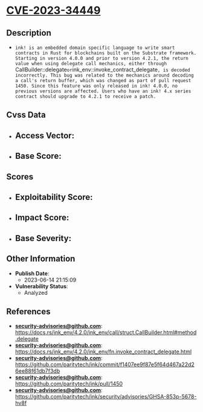 
# [CVE-2023-34449](https://docs.rs/ink_env/4.2.0/ink_env/call/struct.CallBuilder.html#method.delegate)

## Description

- `ink! is an embedded domain specific language to write smart contracts in Rust for blockchains built on the Substrate framework. Starting in version 4.0.0 and prior to version 4.2.1, the return value when using delegate call mechanics, either through `CallBuilder::delegate` or `ink_env::invoke_contract_delegate`, is decoded incorrectly. This bug was related to the mechanics around decoding a call's return buffer, which was changed as part of pull request 1450. Since this feature was only released in ink! 4.0.0, no previous versions are affected. Users who have an ink! 4.x series contract should upgrade to 4.2.1 to receive a patch.`

## Cvss Data

- **Access Vector**:
  - 
- **Base Score**:
  - 

## Scores

- **Exploitability Score**:
  - 
- **Impact Score**:
  - 
- **Base Severity**:
  - 

## Other Information

- **Publish Date**:
  - 2023-06-14 21:15:09
- **Vulnerability Status**:
  - Analyzed

## References

- **security-advisories@github.com**: https://docs.rs/ink_env/4.2.0/ink_env/call/struct.CallBuilder.html#method.delegate
- **security-advisories@github.com**: https://docs.rs/ink_env/4.2.0/ink_env/fn.invoke_contract_delegate.html
- **security-advisories@github.com**: https://github.com/paritytech/ink/commit/f1407ee9f87e5f64d467a22d26ee88f61db7f3db
- **security-advisories@github.com**: https://github.com/paritytech/ink/pull/1450
- **security-advisories@github.com**: https://github.com/paritytech/ink/security/advisories/GHSA-853p-5678-hv8f
